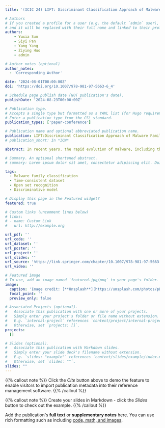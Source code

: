 ```yaml
---
title: '(ICIC 24) LIFT: Discriminant Classification Approach of Malware Family on Time Consistent Open Set'

# Authors
# If you created a profile for a user (e.g. the default `admin` user), write the username (folder name) here
# and it will be replaced with their full name and linked to their profile.
authors:
    - Yuxia Sun
    - Siyi Pan
    - Yang Yang
    - Ziying Huo
    - admin

# Author notes (optional)
author_notes:
  - 'Corresponding Author'

date: '2024-08-01T00:00:00Z'
doi: 'https://doi.org/10.1007/978-981-97-5663-6_4'

# Schedule page publish date (NOT publication's date).
publishDate: '2024-08-23T00:00:00Z'

# Publication type.
# Accepts a single type but formatted as a YAML list (for Hugo requirements).
# Enter a publication type from the CSL standard.
publication_types: ['paper-conference']

# Publication name and optional abbreviated publication name.
publication: LIFT:Discriminant Classification Approach of Malware Family on Time Consistent Open Set
# publication_short: In *ICW*

abstract: In recent years, the rapid evolution of malware, including the emergence of new variants and families, has posed a significant challenge to antivirus defenses. To address this, some approaches to Malware Open Set Recognition (MOSR) have been introduced, aiming to categorize known malware families and detect new ones. Nevertheless, current MOSR research tends to neglect the effect of time inconsistency within datasets, which can result in an overly optimistic evaluation of MOSR effectiveness. To mitigate this issue, a new MOSR method named LIFT has been developed, focusing on a time-consistent division of malware datasets. LIFT employs the self-attention mechanism to understand the correlations among known malware families. It also integrates a linear probe and a unique regularization term to enhance the separability of deep representations. In the recognition phase, LIFT implements a feature truncation tactic to adjust the dimensional values in the samples' deep representation vectors, thereby enhancing their distinctiveness. Tests on time-consistent open datasets demonstrate that LIFT significantly outperforms existing techniques in open set recognition efficiency.

# Summary. An optional shortened abstract.
# summary: Lorem ipsum dolor sit amet, consectetur adipiscing elit. Duis posuere tellus ac convallis placerat. Proin tincidunt magna sed ex sollicitudin condimentum.

tags:
  - Malware family classification
  - Time-consistent dataset
  - Open set recognition
  - Discriminative model

# Display this page in the Featured widget?
featured: true

# Custom links (uncomment lines below)
# links:
# - name: Custom Link
#   url: http://example.org

url_pdf: ''
url_code: ''
url_dataset: ''
url_poster: ''
url_project: ''
url_slides: ''
url_source: 'https://link.springer.com/chapter/10.1007/978-981-97-5663-6_4#citeas'
url_video: ''

# Featured image
# To use, add an image named `featured.jpg/png` to your page's folder.
image:
  caption: 'Image credit: [**Unsplash**](https://unsplash.com/photos/pLCdAaMFLTE)'
  focal_point: ''
  preview_only: false

# Associated Projects (optional).
#   Associate this publication with one or more of your projects.
#   Simply enter your project's folder or file name without extension.
#   E.g. `internal-project` references `content/project/internal-project/index.md`.
#   Otherwise, set `projects: []`.
projects:
  []

# Slides (optional).
#   Associate this publication with Markdown slides.
#   Simply enter your slide deck's filename without extension.
#   E.g. `slides: "example"` references `content/slides/example/index.md`.
#   Otherwise, set `slides: ""`.
slides: ""
---
```


{{% callout note %}}
Click the _Cite_ button above to demo the feature to enable visitors to import publication metadata into their reference management software.
{{% /callout %}}

{{% callout note %}}
Create your slides in Markdown - click the _Slides_ button to check out the example.
{{% /callout %}}

Add the publication's **full text** or **supplementary notes** here. You can use rich formatting such as including [code, math, and images](https://docs.hugoblox.com/content/writing-markdown-latex/).
